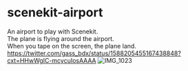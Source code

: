 # scenekit-airport
An airport to play with Scenekit.<br>
The plane is flying around the airport. <br> 
When you tape on the screen, the plane land. <br>
https://twitter.com/gass_bdx/status/1588205455167438848?cxt=HHwWgIC-mcycuIosAAAA 
![IMG_1023](https://user-images.githubusercontent.com/62327230/199774139-8b5e822e-b12c-4e3d-92e3-f6b8eb1cdc54.jpeg)
